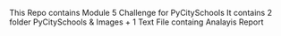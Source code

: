 This Repo contains Module 5 Challenge for PyCitySchools
It contains 2 folder PyCitySchools & Images + 1 Text File containg Analayis Report

